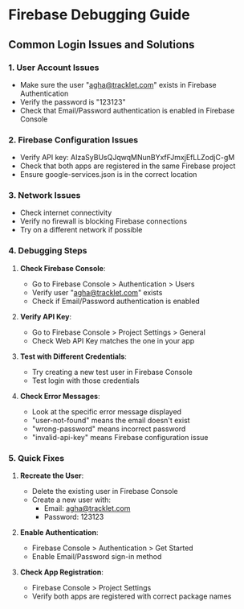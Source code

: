 # Firebase Debugging Guide

## Common Login Issues and Solutions

### 1. User Account Issues
- Make sure the user "agha@tracklet.com" exists in Firebase Authentication
- Verify the password is "123123"
- Check that Email/Password authentication is enabled in Firebase Console

### 2. Firebase Configuration Issues
- Verify API key: AIzaSyBUsQJqwqMNunBYxfFJmxjEfLLZodjC-gM
- Check that both apps are registered in the same Firebase project
- Ensure google-services.json is in the correct location

### 3. Network Issues
- Check internet connectivity
- Verify no firewall is blocking Firebase connections
- Try on a different network if possible

### 4. Debugging Steps

1. **Check Firebase Console**:
   - Go to Firebase Console > Authentication > Users
   - Verify user "agha@tracklet.com" exists
   - Check if Email/Password authentication is enabled

2. **Verify API Key**:
   - Go to Firebase Console > Project Settings > General
   - Check Web API Key matches the one in your app

3. **Test with Different Credentials**:
   - Try creating a new test user in Firebase Console
   - Test login with those credentials

4. **Check Error Messages**:
   - Look at the specific error message displayed
   - "user-not-found" means the email doesn't exist
   - "wrong-password" means incorrect password
   - "invalid-api-key" means Firebase configuration issue

### 5. Quick Fixes

1. **Recreate the User**:
   - Delete the existing user in Firebase Console
   - Create a new user with:
     - Email: agha@tracklet.com
     - Password: 123123

2. **Enable Authentication**:
   - Firebase Console > Authentication > Get Started
   - Enable Email/Password sign-in method

3. **Check App Registration**:
   - Firebase Console > Project Settings
   - Verify both apps are registered with correct package names